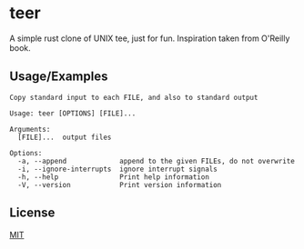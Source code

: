 
# teer

A simple rust clone of UNIX tee, just for fun. Inspiration taken from O'Reilly book. 


## Usage/Examples

```
Copy standard input to each FILE, and also to standard output

Usage: teer [OPTIONS] [FILE]...

Arguments:
  [FILE]...  output files

Options:
  -a, --append             append to the given FILEs, do not overwrite
  -i, --ignore-interrupts  ignore interrupt signals
  -h, --help               Print help information
  -V, --version            Print version information
```


## License

[MIT](https://choosealicense.com/licenses/mit/)

